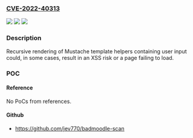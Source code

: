 ### [CVE-2022-40313](https://cve.mitre.org/cgi-bin/cvename.cgi?name=CVE-2022-40313)
![](https://img.shields.io/static/v1?label=Product&message=moodle&color=blue)
![](https://img.shields.io/static/v1?label=Version&message=4.0%20to%204.0.3%2C%203.11%20to%203.11.9%2C%203.9%20to%203.9.16%20and%20earlier%20unsupported%20versions%20&color=brightgreen)
![](https://img.shields.io/static/v1?label=Vulnerability&message=Stored%20XSS&color=brightgreen)

### Description

Recursive rendering of Mustache template helpers containing user input could, in some cases, result in an XSS risk or a page failing to load.

### POC

#### Reference
No PoCs from references.

#### Github
- https://github.com/jev770/badmoodle-scan

